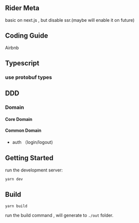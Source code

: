 ## Rider Meta
basic on next.js , but disable ssr.(maybe will enable it on future)


## Coding Guide

Airbnb


## Typescript

### use protobuf types

## DDD

### Domain

#### Core Domain

#### Common Domain

- auth （login/logout)

####

## Getting Started

run the development server:

```bash
yarn dev
```

## Build

```bash
yarn build
```

run the build command , will generate to `./out` folder.